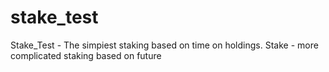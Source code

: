 # stake_test

Stake_Test - The simpiest staking based on time on holdings.
Stake - more complicated staking based on future 
